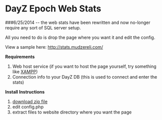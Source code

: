 DayZ Epoch Web Stats
====================

###6/25/2014 -- the web stats have been rewritten and now no-longer require any sort of SQL server setup. 

All you need to do is drop the page where you want it and edit the config.

View a sample here: http://stats.mudzereli.com/

**Requirements**

1. Web host service (if you want to host the page yourself, try something like [XAMPP](https://www.apachefriends.org/index.html))
2. Connection info to your DayZ DB (this is used to connect and enter the stats)

**Install Instructions**

1. [download zip file](https://github.com/mudzereli/DayZ-Epoch-Web-Stats/archive/master.zip)
2. edit config.php
3. extract files to website directory where you want the page
